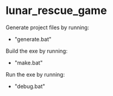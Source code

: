 # lunar_rescue_game
Generate project files by running:
- "generate.bat"

Build the exe by running:
- "make.bat"

Run the exe by running:
- "debug.bat"
